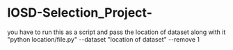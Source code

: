 # IOSD-Selection_Project-
you have to run this as a script and pass the location of dataset along with it 
"python location/file.py" --dataset "location of dataset" --remove 1
